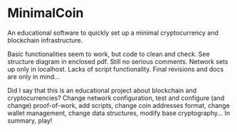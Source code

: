 # MinimalCoin
An educational software to quickly set up a minimal cryptocurrency and blockchain infrastructure. 

Basic functionalities seem to work, but code to clean and check. See structure diagram in enclosed pdf. Still no serious comments. Network sets up only in localhost. Lacks of script functionality. Final revisions and docs are only in mind...

Did I say that this is an educational project about blockchain and cryptocurrencies? Change network configuration, test and configure (and change) proof-of-work, add scripts, change coin addresses format, change wallet management, change data structures, modify base cryptography... In summary, play!

